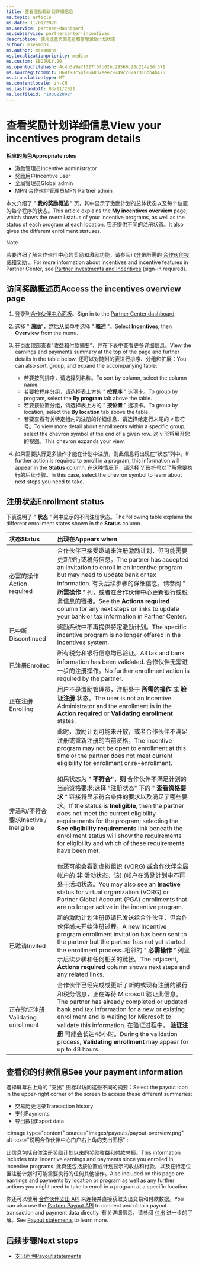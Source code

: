 ```yaml
---
title: 查看激励和计划详细信息
ms.topic: article
ms.date: 11/01/2020
ms.service: partner-dashboard
ms.subservice: partnercenter-incentives
description: 使用这些页面查看和管理激励计划状态
author: mseamons
ms.author: mseamons
ms.localizationpriority: medium
ms.custom: SEOJULY.20
ms.openlocfilehash: 4c4b3a9a71027f5fb02bc29566c20c214e3df371
ms.sourcegitcommit: 868f90c54f26a037eee29749c207a7316bb4b475
ms.translationtype: MT
ms.contentlocale: zh-CN
ms.lasthandoff: 03/11/2021
ms.locfileid: "103022802"
---
```

# <a name="view-your-incentives-program-details"></a><span data-ttu-id="84f3c-103">查看奖励计划详细信息</span><span class="sxs-lookup"><span data-stu-id="84f3c-103">View your incentives program details</span></span>

<span data-ttu-id="84f3c-104">**相应的角色**</span><span class="sxs-lookup"><span data-stu-id="84f3c-104">**Appropriate roles**</span></span>

- <span data-ttu-id="84f3c-105">激励管理员</span><span class="sxs-lookup"><span data-stu-id="84f3c-105">Incentive administrator</span></span>
- <span data-ttu-id="84f3c-106">奖励用户</span><span class="sxs-lookup"><span data-stu-id="84f3c-106">Incentive user</span></span>
- <span data-ttu-id="84f3c-107">全局管理员</span><span class="sxs-lookup"><span data-stu-id="84f3c-107">Global admin</span></span>
- <span data-ttu-id="84f3c-108">MPN 合作伙伴管理员</span><span class="sxs-lookup"><span data-stu-id="84f3c-108">MPN Partner admin</span></span>

<span data-ttu-id="84f3c-109">本文介绍了 " **我的奖励概述** " 页，其中显示了激励计划的总体状态以及每个位置的每个程序的状态。</span><span class="sxs-lookup"><span data-stu-id="84f3c-109">This article explains the **My incentives overview** page, which shows the overall status of your incentive programs, as well as the status of each program at each location.</span></span> <span data-ttu-id="84f3c-110">它还提供不同的注册状态。</span><span class="sxs-lookup"><span data-stu-id="84f3c-110">It also gives the different enrollment statuses.</span></span>

>[!NOTE]
><span data-ttu-id="84f3c-111">若要详细了解合作伙伴中心的奖励和激励功能，请参阅)  (登录所需的 [合作伙伴投资和奖励](https://partner.microsoft.com/membership/partner-incentives) 。</span><span class="sxs-lookup"><span data-stu-id="84f3c-111">For more information about incentives and incentive features in Partner Center, see [Partner Investments and Incentives](https://partner.microsoft.com/membership/partner-incentives) (sign-in required).</span></span>

## <a name="access-the-incentives-overview-page"></a><span data-ttu-id="84f3c-112">访问奖励概述页</span><span class="sxs-lookup"><span data-stu-id="84f3c-112">Access the incentives overview page</span></span>

1. <span data-ttu-id="84f3c-113">登录到[合作伙伴中心面板](https://partner.microsoft.com/dashboard)。</span><span class="sxs-lookup"><span data-stu-id="84f3c-113">Sign in to the [Partner Center dashboard](https://partner.microsoft.com/dashboard).</span></span>
1. <span data-ttu-id="84f3c-114">选择 " **激励**"，然后从菜单中选择 " **概述** "。</span><span class="sxs-lookup"><span data-stu-id="84f3c-114">Select **Incentives**, then **Overview** from the menu.</span></span>
1. <span data-ttu-id="84f3c-115">在页面顶部查看“收益和付款摘要”，并在下表中查看更多详细信息。</span><span class="sxs-lookup"><span data-stu-id="84f3c-115">View the earnings and payments summary at the top of the page and further details in the table below.</span></span> <span data-ttu-id="84f3c-116">还可以对随附的表进行排序、分组和扩展：</span><span class="sxs-lookup"><span data-stu-id="84f3c-116">You can also sort, group, and expand the accompanying table:</span></span>

   - <span data-ttu-id="84f3c-117">若要按列排序，请选择列名称。</span><span class="sxs-lookup"><span data-stu-id="84f3c-117">To sort by column, select the column name.</span></span>
   - <span data-ttu-id="84f3c-118">若要按程序分组，请选择表上方的 " **按程序** " 选项卡。</span><span class="sxs-lookup"><span data-stu-id="84f3c-118">To group by program, select the **By program** tab above the table.</span></span>
   - <span data-ttu-id="84f3c-119">若要按位置分组，请选择表上方的 " **按位置** " 选项卡。</span><span class="sxs-lookup"><span data-stu-id="84f3c-119">To group by location, select the **By location** tab above the table.</span></span>
   - <span data-ttu-id="84f3c-120">若要查看有关特定组内的注册的详细信息，请选择给定行末尾的 v 形符号。</span><span class="sxs-lookup"><span data-stu-id="84f3c-120">To view more detail about enrollments within a specific group, select the chevron symbol at the end of a given row.</span></span> <span data-ttu-id="84f3c-121">这 v 形将展开您的视图。</span><span class="sxs-lookup"><span data-stu-id="84f3c-121">This chevron expands your view.</span></span>
1. <span data-ttu-id="84f3c-122">如果需要执行更多操作才能在计划中注册，则此信息将出现在“状态”列中。</span><span class="sxs-lookup"><span data-stu-id="84f3c-122">If further action is required to enroll in a program, this information will appear in the **Status** column.</span></span> <span data-ttu-id="84f3c-123">在这种情况下，请选择 V 形符号以了解需要执行的后续步骤。</span><span class="sxs-lookup"><span data-stu-id="84f3c-123">In this case, select the chevron symbol to learn about next steps you need to take.</span></span>

## <a name="enrollment-status"></a><span data-ttu-id="84f3c-124">注册状态</span><span class="sxs-lookup"><span data-stu-id="84f3c-124">Enrollment status</span></span>

<span data-ttu-id="84f3c-125">下表说明了 " **状态** " 列中显示的不同注册状态。</span><span class="sxs-lookup"><span data-stu-id="84f3c-125">The following table explains the different enrollment states shown in the **Status** column.</span></span>

| <span data-ttu-id="84f3c-126">**状态**</span><span class="sxs-lookup"><span data-stu-id="84f3c-126">**Status**</span></span>         | <span data-ttu-id="84f3c-127">**出现在**</span><span class="sxs-lookup"><span data-stu-id="84f3c-127">**Appears when**</span></span> |
|:------------------------------------|:------------------|
| <span data-ttu-id="84f3c-128">必需的操作</span><span class="sxs-lookup"><span data-stu-id="84f3c-128">Action required</span></span>  | <span data-ttu-id="84f3c-129">合作伙伴已接受邀请来注册激励计划，但可能需要更新银行或税务信息。</span><span class="sxs-lookup"><span data-stu-id="84f3c-129">The partner has accepted an invitation to enroll in an incentive program but may need to update bank or tax information.</span></span> <span data-ttu-id="84f3c-130">有关后续步骤的详细信息，请参阅 " **所需操作** " 列，或者在合作伙伴中心更新银行或税务信息的链接。</span><span class="sxs-lookup"><span data-stu-id="84f3c-130">See the **Actions required** column for any next steps or links to update your bank or tax information in Partner Center.</span></span> |
| <span data-ttu-id="84f3c-131">已中断</span><span class="sxs-lookup"><span data-stu-id="84f3c-131">Discontinued</span></span>  | <span data-ttu-id="84f3c-132">奖励系统中不再提供特定激励计划。</span><span class="sxs-lookup"><span data-stu-id="84f3c-132">The specific incentive program is no longer offered in the incentives system.</span></span> |
| <span data-ttu-id="84f3c-133">已注册</span><span class="sxs-lookup"><span data-stu-id="84f3c-133">Enrolled</span></span>  | <span data-ttu-id="84f3c-134">所有税务和银行信息均已验证。</span><span class="sxs-lookup"><span data-stu-id="84f3c-134">All tax and bank information has been validated.</span></span> <span data-ttu-id="84f3c-135">合作伙伴无需进一步的注册操作。</span><span class="sxs-lookup"><span data-stu-id="84f3c-135">No further enrollment action is required by the partner.</span></span> |
| <span data-ttu-id="84f3c-136">正在注册</span><span class="sxs-lookup"><span data-stu-id="84f3c-136">Enrolling</span></span>  | <span data-ttu-id="84f3c-137">用户不是激励管理员，注册处于 **所需的操作** 或 **验证注册** 状态。</span><span class="sxs-lookup"><span data-stu-id="84f3c-137">The user is not an Incentive Administrator and the enrollment is in the **Action required** or **Validating enrollment** states.</span></span>|
| <span data-ttu-id="84f3c-138">非活动/不符合要求</span><span class="sxs-lookup"><span data-stu-id="84f3c-138">Inactive / Ineligible</span></span> | <span data-ttu-id="84f3c-139">此时，激励计划可能未开放，或者合作伙伴不满足注册或重新注册的当前资格。</span><span class="sxs-lookup"><span data-stu-id="84f3c-139">The incentive program may not be open to enrollment at this time or the partner does not meet current eligibility for enrollment or re-enrollment.</span></span> <br><br> <span data-ttu-id="84f3c-140">如果状态为 " **不符合"，则** 合作伙伴不满足计划的当前资格要求;选择 "注册状态" 下的 " **查看资格要求** " 链接将显示符合条件的要求以及满足了哪些要求。</span><span class="sxs-lookup"><span data-stu-id="84f3c-140">If the status is **Ineligible**, then the partner does not meet the current eligibility requirements for the program; selecting the **See eligibility requirements** link beneath the enrollment status will show the requirements for eligibility and which of these requirements have been met.</span></span> <br><br> <span data-ttu-id="84f3c-141">你还可能会看到虚拟组织 (VORG) 或合作伙伴全局帐户的 **非** 活动状态，该)  (帐户在激励计划中不再处于活动状态。</span><span class="sxs-lookup"><span data-stu-id="84f3c-141">You may also see an **Inactive** status for virtual organization (VORG) or Partner Global Account (PGA) enrollments that are no longer active in the incentive program.</span></span>  |
| <span data-ttu-id="84f3c-142">已邀请</span><span class="sxs-lookup"><span data-stu-id="84f3c-142">Invited</span></span>  | <span data-ttu-id="84f3c-143">新的激励计划注册邀请已发送给合作伙伴，但合作伙伴尚未开始注册过程。</span><span class="sxs-lookup"><span data-stu-id="84f3c-143">A new incentive program enrollment invitation has been sent to the partner but the partner has not yet started the enrollment process.</span></span> <span data-ttu-id="84f3c-144">相邻的 " **必需操作** " 列显示后续步骤和任何相关的链接。</span><span class="sxs-lookup"><span data-stu-id="84f3c-144">The adjacent, **Actions required** column shows next steps and any related links.</span></span>  |
| <span data-ttu-id="84f3c-145">正在验证注册</span><span class="sxs-lookup"><span data-stu-id="84f3c-145">Validating enrollment</span></span>  | <span data-ttu-id="84f3c-146">合作伙伴已经完成或更新了新的或现有注册的银行和税务信息，正在等待 Microsoft 验证此信息。</span><span class="sxs-lookup"><span data-stu-id="84f3c-146">The partner has already completed or updated bank and tax information for a new or existing enrollment and is waiting for Microsoft to validate this information.</span></span> <span data-ttu-id="84f3c-147">在验证过程中， **验证注册** 可能会长达48小时。</span><span class="sxs-lookup"><span data-stu-id="84f3c-147">During the validation process, **Validating enrollment** may appear for up to 48 hours.</span></span>  |

## <a name="see-your-payment-information"></a><span data-ttu-id="84f3c-148">查看你的付款信息</span><span class="sxs-lookup"><span data-stu-id="84f3c-148">See your payment information</span></span>

<span data-ttu-id="84f3c-149">选择屏幕右上角的 "支出" 图标以访问这些不同的摘要：</span><span class="sxs-lookup"><span data-stu-id="84f3c-149">Select the payout icon in the upper-right corner of the screen to access these different summaries:</span></span>

- <span data-ttu-id="84f3c-150">交易历史记录</span><span class="sxs-lookup"><span data-stu-id="84f3c-150">Transaction history</span></span>
- <span data-ttu-id="84f3c-151">支付</span><span class="sxs-lookup"><span data-stu-id="84f3c-151">Payments</span></span>
- <span data-ttu-id="84f3c-152">导出数据</span><span class="sxs-lookup"><span data-stu-id="84f3c-152">Export data</span></span>

:::image type="content" source="images/payouts/payout-overview.png" alt-text="说明合作伙伴中心门户右上角的支出图标":::

<span data-ttu-id="84f3c-154">此信息包括自你注册奖励计划以来的奖励收益和付款总额。</span><span class="sxs-lookup"><span data-stu-id="84f3c-154">This information includes total incentive earnings and payments since you enrolled in incentive programs.</span></span> <span data-ttu-id="84f3c-155">此页还包括按位置或计划显示的收益和付款，以及在特定位置注册计划时可能需要执行的任何其他操作。</span><span class="sxs-lookup"><span data-stu-id="84f3c-155">Also included on this page are earnings and payments by location or program as well as any further actions you might need to take to enroll in a program at a specific location.</span></span> 

<span data-ttu-id="84f3c-156">你还可以使用 [合作伙伴支出 API](https://apidocs.microsoft.com/services/partnerpayouts) 来连接并直接获取支出交易和付款数据。</span><span class="sxs-lookup"><span data-stu-id="84f3c-156">You can also use the [Partner Payout API](https://apidocs.microsoft.com/services/partnerpayouts) to connect and obtain payout transaction and payment data directly.</span></span> <span data-ttu-id="84f3c-157">有关详细信息，请参阅 [付出](payout-statement.md) 进一步的了解。</span><span class="sxs-lookup"><span data-stu-id="84f3c-157">See [Payout statements](payout-statement.md) to learn more.</span></span>

## <a name="next-steps"></a><span data-ttu-id="84f3c-158">后续步骤</span><span class="sxs-lookup"><span data-stu-id="84f3c-158">Next steps</span></span>

- [<span data-ttu-id="84f3c-159">支出声明</span><span class="sxs-lookup"><span data-stu-id="84f3c-159">Payout statements</span></span>](payout-statement.md)
